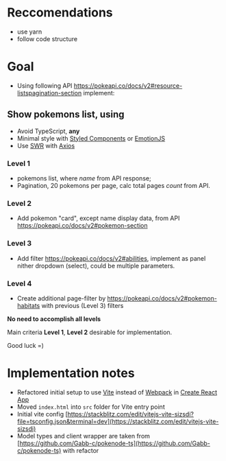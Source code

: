 # Reccomendations

- use yarn
- follow code structure

# Goal

- Using following API https://pokeapi.co/docs/v2#resource-listspagination-section implement:

## Show pokemons list, using

- Avoid TypeScript, **any**
- Minimal style with [Styled Components](https://styled-components.com/) or [EmotionJS](https://emotion.sh/docs/styled)
- Use [SWR](https://swr.vercel.app/) with [Axios](https://github.com/axios/axios)

### Level 1

- pokemons list, where _name_ from API response;
- Pagination, 20 pokemons per page, calc total pages _count_ from API.

### Level 2

- Add pokemon "card", except name display data, from API https://pokeapi.co/docs/v2#pokemon-section

### Level 3

- Add filter https://pokeapi.co/docs/v2#abilities, implement as panel nither dropdown (select), could be multiple parameters.

### Level 4

- Create additional page-filter by https://pokeapi.co/docs/v2#pokemon-habitats with previous (Level 3) filters

**No need to accomplish all levels**

Main criteria **Level 1**, **Level 2** desirable for implementation.

Good luck =)

# Implementation notes

- Refactored initial setup to use [Vite](https://vitejs.dev/) instead of [Webpack](https://webpack.js.org/) in [Create React App](https://create-react-app.dev/)
- Moved `index.html` into `src` folder for Vite entry point
- Initial vite config [https://stackblitz.com/edit/vitejs-vite-sizsdi?file=tsconfig.json&terminal=dev](https://stackblitz.com/edit/vitejs-vite-sizsdi)
- Model types and client wrapper are taken from [https://github.com/Gabb-c/pokenode-ts](https://github.com/Gabb-c/pokenode-ts) with refactor